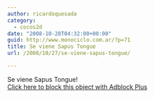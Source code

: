 ```yaml
---
author: ricardoquesada
category:
  - cocos2d
date: "2008-10-28T04:32:00+00:00"
guid: http://www.monociclo.com.ar/?p=71
title: Se viene Sapus Tongue
url: /2008/10/27/se-viene-sapus-tongue/

---
```

Se viene Sapus Tongue!  
[Click here to block this object with Adblock Plus](http://www.youtube.com/v/fgHPJqR7HtA&hl=en&fs=1 "Click here to block this object with Adblock Plus")
